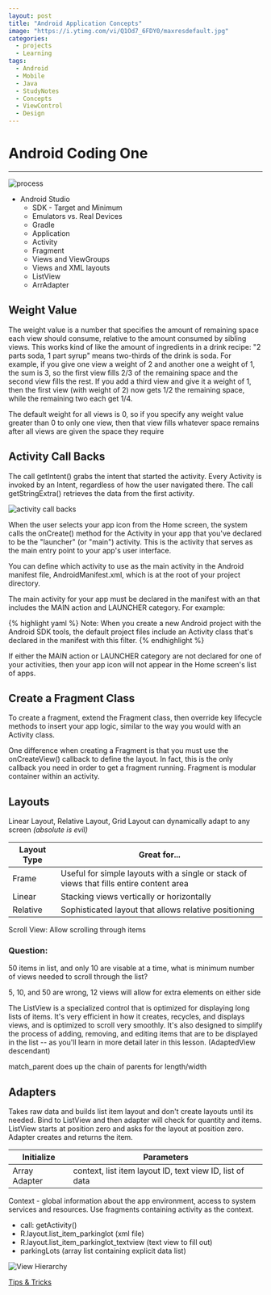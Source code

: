 ```yaml
---
layout: post
title: "Android Application Concepts"
image: "https://i.ytimg.com/vi/Q1Od7_6FDY0/maxresdefault.jpg"
categories:
  - projects
  - Learning
tags:
  - Android
  - Mobile
  - Java
  - StudyNotes
  - Concepts
  - ViewControl
  - Design
---
```


# Android Coding One
---
![process](http://i.imgur.com/y7yyFiM.png)

* Android Studio
  * SDK - Target and Minimum
  * Emulators vs. Real Devices
  * Gradle
  * Application
  * Activity
  * Fragment
  * Views and ViewGroups
  * Views and XML layouts
  * ListView
  * ArrAdapter

Weight Value
---
The weight value is a number that specifies the amount of remaining space each view should consume, relative to the amount consumed by sibling views. This works kind of like the amount of ingredients in a drink recipe: "2 parts soda, 1 part syrup" means two-thirds of the drink is soda. For example, if you give one view a weight of 2 and another one a weight of 1, the sum is 3, so the first view fills 2/3 of the remaining space and the second view fills the rest. If you add a third view and give it a weight of 1, then the first view (with weight of 2) now gets 1/2 the remaining space, while the remaining two each get 1/4.

The default weight for all views is 0, so if you specify any weight value greater than 0 to only one view, then that view fills whatever space remains after all views are given the space they require

Activity Call Backs
---

The call getIntent() grabs the intent that started the activity. Every Activity is invoked by an Intent, regardless of how the user navigated there. The call getStringExtra() retrieves the data from the first activity.


![activity call backs](https://developer.android.com/images/training/basics/basic-lifecycle.png)

When the user selects your app icon from the Home screen, the system calls the onCreate() method for the Activity in your app that you've declared to be the "launcher" (or "main") activity. This is the activity that serves as the main entry point to your app's user interface.

You can define which activity to use as the main activity in the Android manifest file, AndroidManifest.xml, which is at the root of your project directory.

The main activity for your app must be declared in the manifest with an <intent-filter> that includes the MAIN action and LAUNCHER category. For example:

{% highlight yaml %}
<activity android:name=".MainActivity" android:label="@string/app_name">
    <intent-filter>
        <action android:name="android.intent.action.MAIN" />
        <category android:name="android.intent.category.LAUNCHER" />
    </intent-filter>
</activity>
Note: When you create a new Android project with the Android SDK tools, the default project files include an Activity class that's declared in the manifest with this filter.
{% endhighlight %}

If either the MAIN action or LAUNCHER category are not declared for one of your activities, then your app icon will not appear in the Home screen's list of apps.

Create a Fragment Class
---
To create a fragment, extend the Fragment class, then override key lifecycle methods to insert your app logic, similar to the way you would with an Activity class.

One difference when creating a Fragment is that you must use the onCreateView() callback to define the layout. In fact, this is the only callback you need in order to get a fragment running.
Fragment is modular container within an activity.

Layouts
---
Linear Layout, Relative Layout, Grid Layout can dynamically adapt to any screen *(absolute is evil)*

|Layout Type | Great for... |
|---|---|
|Frame | Useful for simple layouts with a single or stack of views that fills entire content area|
| Linear | Stacking views vertically or horizontally|
|Relative | Sophisticated layout that allows relative positioning |

Scroll View: Allow scrolling through items

### Question:
50 items in list, and only 10 are visable at a time, what is minimum number of views needed to scroll through the list?

5, 10, and 50 are wrong, 12 views will allow for extra elements on either side

The ListView is a specialized control that is optimized for displaying long lists of items. It's very efficient in how it creates, recycles, and displays views, and is optimized to scroll very smoothly. It's also designed to simplify the process of adding, removing, and editing items that are to be displayed in the list -- as you'll learn in more detail later in this lesson.
(AdaptedView descendant)

match_parent does up the chain of parents for length/width

Adapters
---
Takes raw data and builds list item layout and don't create layouts until its needed.
Bind to ListView and then adapter will check for quantity and items. ListView starts at position zero and asks for the layout at position zero. Adapter creates and returns the item.

| Initialize | Parameters |
| --- | --- |
| Array Adapter | context, list item layout ID, text view ID, list of data |

Context - global information about the app environment, access to system services and resources. Use fragments containing activity as the context.
* call: getActivity()
* R.layout.list_item_parkinglot (xml file)
* R.layout.list_item_parkinglot_textview (text view to fill out)
* parkingLots (array list containing explicit data list)

![View Hierarchy](http://i.imgur.com/1Nb8hYk.png)

[Tips & Tricks](https://drive.google.com/file/d/0B1kaWbepsXZxYV9pUVJOYUcxZGc/view)
